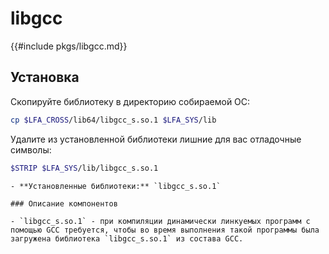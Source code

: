 # libgcc

{{#include pkgs/libgcc.md}}

## Установка

Скопируйте библиотеку в директорию собираемой ОС:

```bash
cp $LFA_CROSS/lib64/libgcc_s.so.1 $LFA_SYS/lib
```

Удалите из установленной библиотеки лишние для вас отладочные символы:

```bash
$STRIP $LFA_SYS/lib/libgcc_s.so.1
```

~~~admonish note title="Содержимое пакета" collapsible=true
- **Установленные библиотеки:** `libgcc_s.so.1`

### Описание компонентов

- `libgcc_s.so.1` - при компиляции динамически линкуемых программ с помощью GCC требуется, чтобы во время выполнения такой программы была загружена библиотека `libgcc_s.so.1` из состава GCC.
~~~
